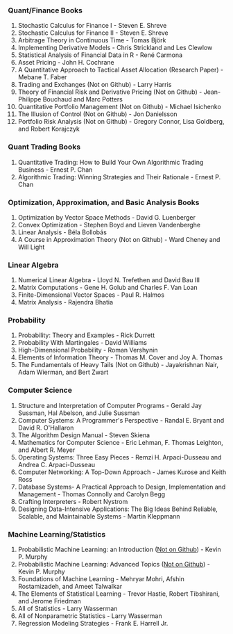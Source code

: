 ### Quant/Finance Books
1) Stochastic Calculus for Finance I - Steven E. Shreve
2) Stochastic Calculus for Finance II - Steven E. Shreve
3) Arbitrage Theory in Continuous Time - Tomas Björk
4) Implementing Derivative Models - Chris Strickland and Les Clewlow
5) Statistical Analysis of Financial Data in R - René Carmona
6) Asset Pricing - John H. Cochrane
7) A Quantitative Approach to Tactical Asset Allocation (Research Paper) - Mebane T. Faber 
8) Trading and Exchanges (Not on Github) - Larry Harris
9) Theory of Financial Risk and Derivative Pricing (Not on Github) - Jean-Philippe Bouchaud and Marc Potters
10) Quantitative Portfolio Management (Not on Github) - Michael Isichenko
11) The Illusion of Control (Not on Github) - Jon Danielsson
12) Portfolio Risk Analysis (Not on Github) - Gregory Connor, Lisa Goldberg, and Robert Korajczyk

### Quant Trading Books
1) Quantitative Trading: How to Build Your Own Algorithmic Trading Business - Ernest P. Chan
2) Algorithmic Trading: Winning Strategies and Their Rationale - Ernest P. Chan

### Optimization, Approximation, and Basic Analysis Books
1) Optimization by Vector Space Methods - David G. Luenberger
2) Convex Optimization - Stephen Boyd and Lieven Vandenberghe
3) Linear Analysis - Béla Bollobás
4) A Course in Approximation Theory (Not on Github) - Ward Cheney and Will Light

### Linear Algebra
1) Numerical Linear Algebra - Lloyd N. Trefethen and David Bau III
2) Matrix Computations - Gene H. Golub and Charles F. Van Loan
3) Finite-Dimensional Vector Spaces - Paul R. Halmos
4) Matrix Analysis - Rajendra Bhatia

### Probability
1) Probability: Theory and Examples - Rick Durrett
2) Probability With Martingales - David Williams
3) High-Dimensional Probability - Roman Vershynin
4) Elements of Information Theory - Thomas M. Cover and Joy A. Thomas
5) The Fundamentals of Heavy Tails (Not on Github) - Jayakrishnan Nair, Adam Wierman, and Bert Zwart

### Computer Science
1) Structure and Interpretation of Computer Programs - Gerald Jay Sussman, Hal Abelson, and Julie Sussman
2) Computer Systems: A Programmer's Perspective - Randal E. Bryant and David R. O'Hallaron
3) The Algorithm Design Manual - Steven Skiena
4) Mathematics for Computer Science - Eric Lehman, F. Thomas Leighton, and Albert R. Meyer
5) Operating Systems: Three Easy Pieces - Remzi H. Arpaci-Dusseau and Andrea C. Arpaci-Dusseau
6) Computer Networking: A Top-Down Approach - James Kurose and Keith Ross
7) Database Systems- A Practical Approach to Design, Implementation and Management - Thomas Connolly and Carolyn Begg
8) Crafting Interpreters - Robert Nystrom
9) Designing Data-Intensive Applications: The Big Ideas Behind Reliable, Scalable, and Maintainable Systems - Martin Kleppmann

### Machine Learning/Statistics
1) Probabilistic Machine Learning: an Introduction ([Not on Github](https://drive.google.com/file/d/1rMZFtee-DOfjjhTONgj6sjIavgK3hTZz/view?usp=drive_link)) - Kevin P. Murphy
2) Probabilistic Machine Learning: Advanced Topics ([Not on Github](https://drive.google.com/file/d/1VxX3vi5J7io_JPLy9b1oqndD8ANFuKHf/view?usp=drive_link)) - Kevin P. Murphy
3) Foundations of Machine Learning - Mehryar Mohri, Afshin Rostamizadeh, and Ameet Talwalkar
4) The Elements of Statistical Learning - Trevor Hastie, Robert Tibshirani, and Jerome Friedman
5) All of Statistics - Larry Wasserman
6) All of Nonparametric Statistics - Larry Wasserman
7) Regression Modeling Strategies - Frank E. Harrell Jr.
